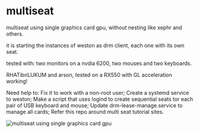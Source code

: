 # multiseat
multiseat using single graphics card gpu, without nesting like xephr and others.

it is starting the instances of weston as drm client, each one with its own seat. 

tested with: two monitors on a nvdia 6200, two mouses and two keyboards.

RHATibnLUKUM and arson, tested on a RX550 with GL acceleration working! 

Need help to:
Fix it to work with a non-root user;
Create a systemd service to weston;
Make a script that uses logind to create sequential seats tor each pair of USB keyboard and mouse;
Update drm-lease-manage.service to manage all cards;
Refer this repo around multi seat tutorial sites. 

![multiseat using single graphics card gpu](https://github.com/garlett/multiseat/blob/main/IMG_20220417_180350.jpg?raw=true)
